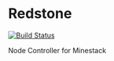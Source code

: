 Redstone
==================

[![Build Status](https://travis-ci.org/Minestack/Redstone.svg?branch=master)](https://travis-ci.org/Minestack/Redstone)

Node Controller for Minestack
